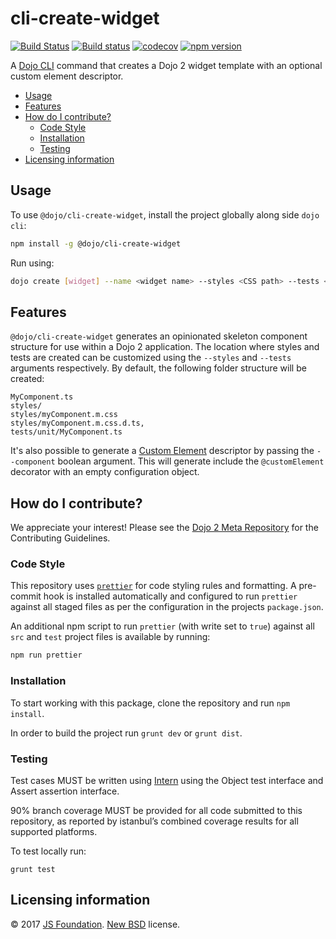# cli-create-widget

[![Build Status](https://travis-ci.org/dojo/cli-create-widget.svg?branch=master)](https://travis-ci.org/dojo/cli-create-widget)
[![Build status](https://ci.appveyor.com/api/projects/status/ap88vuv8xsuelowm/branch/master?svg=true)](https://ci.appveyor.com/project/Dojo/cli-create-widget/branch/master)
[![codecov](https://codecov.io/gh/dojo/cli-create-widget/branch/master/graph/badge.svg)](https://codecov.io/gh/dojo/cli-create-widget)
[![npm version](https://badge.fury.io/js/%40dojo%2Fcli-create-widget.svg)](https://badge.fury.io/js/%40dojo%2Fcli-create-widget)

A [Dojo CLI](https://github/dojo/cli) command that creates a Dojo 2 widget template with an optional custom element descriptor.

- [Usage](#usage)
- [Features](#features)
- [How do I contribute?](#how-do-i-contribute)
  - [Code Style](#code-style)
  - [Installation](#installation)
  - [Testing](#testing)
- [Licensing information](#licensing-information)

## Usage

To use `@dojo/cli-create-widget`, install the project globally along side `dojo cli`:

```bash
npm install -g @dojo/cli-create-widget
```

Run using:

```bash
dojo create [widget] --name <widget name> --styles <CSS path> --tests <test path>
```

## Features

`@dojo/cli-create-widget` generates an opinionated skeleton component structure for use within a Dojo 2 application. The location where styles and tests are created can be customized using the `--styles` and `--tests` arguments respectively. By default, the following folder structure will be created:

```
MyComponent.ts
styles/
styles/myComponent.m.css
styles/myComponent.m.css.d.ts,
tests/unit/MyComponent.ts
```

It's also possible to generate a [Custom Element](https://www.w3.org/TR/2016/WD-custom-elements-20161013/) descriptor by passing the `--component` boolean argument. This will generate include the `@customElement` decorator with an empty configuration object.

## How do I contribute?

We appreciate your interest!  Please see the [Dojo 2 Meta Repository](https://github.com/dojo/meta#readme) for the
Contributing Guidelines.

### Code Style

This repository uses [`prettier`](https://prettier.io/) for code styling rules and formatting. A pre-commit hook is installed automatically and configured to run `prettier` against all staged files as per the configuration in the projects `package.json`.

An additional npm script to run `prettier` (with write set to `true`) against all `src` and `test` project files is available by running:

```bash
npm run prettier
```

### Installation

To start working with this package, clone the repository and run `npm install`.

In order to build the project run `grunt dev` or `grunt dist`.

### Testing

Test cases MUST be written using [Intern](https://theintern.github.io) using the Object test interface and Assert assertion interface.

90% branch coverage MUST be provided for all code submitted to this repository, as reported by istanbul’s combined coverage results for all supported platforms.

To test locally run:

`grunt test`

## Licensing information

© 2017 [JS Foundation](https://js.foundation/). [New BSD](http://opensource.org/licenses/BSD-3-Clause) license.
